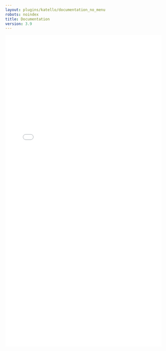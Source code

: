 ```yaml
---
layout: plugins/katello/documentation_no_menu
robots: noindex
title: Documentation
version: 3.9
---
```


<div id="wrap">
        <div id="content">
                <iframe src="plugins/katello/{{page.version}}/api/apidoc.html" frameborder="0" width="100%" height="1000px" onload='resizeIframe(this);'></iframe>
        </div>
</div>

<script language="javascript" type="text/javascript">
function resizeIframe(obj) {
  obj.style.height = obj.contentWindow.document.getElementById('container').scrollHeight + 150 + 'px';
}
</script>
